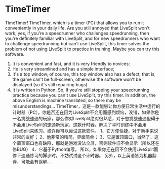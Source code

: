 # TimeTimer
TimeTimer!
TimeTimer, which is a timer (PC) that allows you to run it conveniently in your daily life. Are you still annoyed that LiveSplit won't work, yes, if you're a speedrunner who challenges speedrunning, then you're definitely familiar with LiveSplit, and for new speedrunners who want to challenge speedrunning but can't use LiveSplit, this timer solves the problem of not using LiveSplit to practice in training. Maybe you can try this software.
1. It is convenient and fast, and it is very friendly to novices;
2. He is very streamlined and has a simple interface;
3. It's a top window, of course, this top window also has a defect, that is, the game can't be full-screen, otherwise the software won't be displayed (so it's still repairing bugs)
4. It is written in Python.
So, if you're still stopping your speedrunning practice because you can't use LiveSplit, try this timer.
In addition, the above English is machine translated, so there may be misunderstandings...
TimeTimer，这是一款能够让你方便日常生活中运行的计时器（PC）。你是否还在因为LiveSplit不会用而感到烦恼，没错，如果你是一名挑战速通的玩家，那么你对LiveSplit绝对很熟悉，对于想挑战速通但碍于不会用LiveSplit的速通新玩家，这款计时器，解决了平时训练中不会用LiveSplit来练习。或许你可以尝试这款软件。
1、它方便快捷，对于新手来说非常的友好；
2、他非常的精简，界面简单；
3、它是置顶窗口，当然了，这个置顶窗口也有缺陷，那就是游戏没法全屏，否则软件旧不会显示（所以还在修BUG）
4、它基于Python编写。
所以，如果你还在因不会使用LiveSplit而停下速通练习的脚步时，不妨试试这个计时器。
另外，以上英语皆为机器翻译，可能会有误解...
